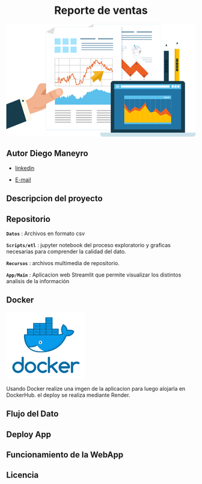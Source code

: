 # <h1 align=center> **Reporte de ventas** </h1>


<p align="center">
<img src="recursos/tablero.png"  height=300>
</p>


## Autor Diego Maneyro

+ [linkedin](https://www.linkedin.com/in/diego-maneyro/)

+ [E-mail](diegomaneyro@gmail.com)

## Descripcion del proyecto
 
## Repositorio

**`Datos`** : Archivos en formato csv 

**`Scripts/etl`** : jupyter notebook del proceso exploratorio y graficas necesarias para comprender la calidad del dato. 

**`Recursos`** : archivos multimedia de repositorio.

**`App/Main`** : Aplicacion web Streamlit que permite visualizar los distintos analisis de la información 

## Docker
<p align="left">
<img src="recursos/docker.png"  height=180>
</p>
 Usando Docker realize una imgen de la aplicacion para luego alojarla en DockerHub. el deploy se realiza mediante Render. 


## Flujo del Dato

## Deploy App

## Funcionamiento de la WebApp

## Licencia





